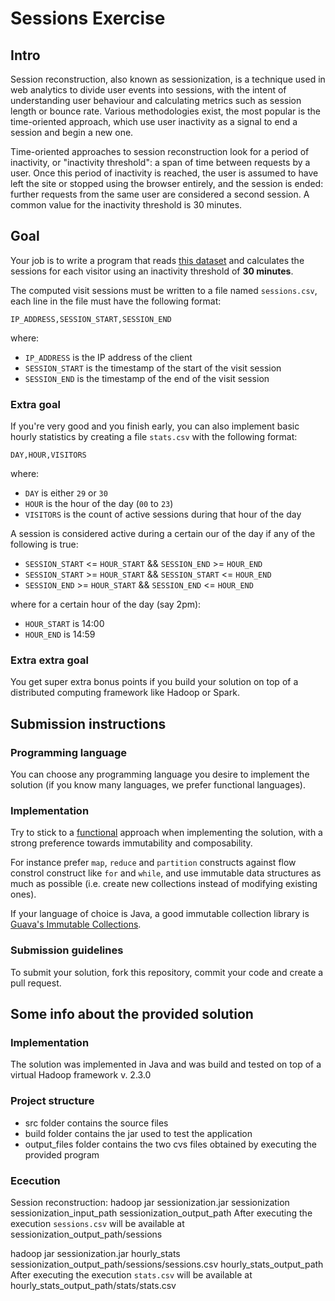 # Sessions Exercise

## Intro

Session reconstruction, also known as sessionization, is a technique used in web analytics to divide user events into sessions, with the intent of understanding user behaviour and calculating metrics such as session length or bounce rate. Various methodologies exist, the most popular is the time-oriented approach, which use user inactivity as a signal to end a session and begin a new one.

Time-oriented approaches to session reconstruction look for a period of inactivity, or "inactivity threshold": a span of time between requests by a user. Once this period of inactivity is reached, the user is assumed to have left the site or stopped using the browser entirely, and the session is ended: further requests from the same user are considered a second session. A common value for the inactivity threshold is 30 minutes.

## Goal

Your job is to write a program that reads [this dataset](http://ita.ee.lbl.gov/html/contrib/EPA-HTTP.html) and calculates the sessions for each visitor using an inactivity threshold of __30 minutes__.

The computed visit sessions must be written to a file named `sessions.csv`, each line in the file must have the following format:

```
IP_ADDRESS,SESSION_START,SESSION_END
```

where:

* `IP_ADDRESS` is the IP address of the client
* `SESSION_START` is the timestamp of the start of the visit session
* `SESSION_END` is the timestamp of the end of the visit session

### Extra goal

If you're very good and you finish early, you can also implement basic hourly statistics by creating a file `stats.csv` with the following format:

```
DAY,HOUR,VISITORS
```

where:

* `DAY` is either `29` or `30`
* `HOUR` is the hour of the day (`00` to `23`)
* `VISITORS` is the count of active sessions during that hour of the day

A session is considered active during a certain our of the day if any of the following is true:

* `SESSION_START` <= `HOUR_START` && `SESSION_END` >= `HOUR_END`
* `SESSION_START` >= `HOUR_START` && `SESSION_START` <= `HOUR_END`
* `SESSION_END` >= `HOUR_START` && `SESSION_END` <= `HOUR_END`

where for a certain hour of the day (say 2pm):

* `HOUR_START` is 14:00
* `HOUR_END` is 14:59

### Extra extra goal

You get super extra bonus points if you build your solution on top of a distributed computing framework like Hadoop or Spark. 

## Submission instructions

### Programming language

You can choose any programming language you desire to implement the solution (if you know many languages, we prefer functional languages).

### Implementation

Try to stick to a [functional](http://en.wikipedia.org/wiki/Functional_programming) approach when implementing the solution, with a strong preference towards immutability and composability.

For instance prefer `map`, `reduce` and `partition` constructs against flow constrol construct like `for` and `while`,  and use immutable data structures as much as possible (i.e. create new collections instead of modifying existing ones).

If your language of choice is Java, a good immutable collection library is [Guava's Immutable Collections](https://code.google.com/p/guava-libraries/wiki/ImmutableCollectionsExplained).

### Submission guidelines

To submit your solution, fork this repository, commit your code and create a pull request.

## Some info about the provided solution

### Implementation 

The solution was implemented in Java and was build and tested on top of a virtual Hadoop framework v. 2.3.0

### Project structure

* src folder contains the source files 
* build folder contains the jar used to test the application
* output_files folder contains the two cvs files obtained by executing the provided program

### Ececution
 Session reconstruction:
 hadoop jar sessionization.jar sessionization sessionization_input_path sessionization_output_path
 After executing the execution `sessions.csv` will be available at sessionization_output_path/sessions
 
 hadoop jar sessionization.jar hourly_stats sessionization_output_path/sessions/sessions.csv hourly_stats_output_path
 After executing the execution `stats.csv` will be available at hourly_stats_output_path/stats/stats.csv
 
 
 
